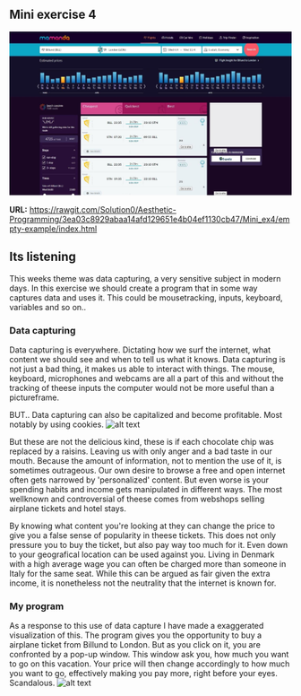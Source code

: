## Mini exercise 4

![alt text](https://github.com/Solution0/Aesthetic-Programming/blob/Github-Desktop/Mini_ex4/Screenshot.JPG)

**URL:** https://rawgit.com/Solution0/Aesthetic-Programming/3ea03c8929abaa14afd129651e4b04ef1130cb47/Mini_ex4/empty-example/index.html

## Its listening
This weeks theme was data capturing, a very sensitive subject in modern days. In this exercise we should create a program that in some way captures data and uses it. This could be mousetracking, inputs, keyboard, variables and so on..


### Data capturing 
Data capturing is everywhere. Dictating how we surf the internet, what content we should see and when to tell us what it knows. Data capturing is not just a bad thing, it makes us able to interact with things. The mouse, keyboard, microphones and webcams are all a part of this and without the tracking of theese inputs the computer would not be more useful than a pictureframe.

BUT.. Data capturing can also be capitalized and become profitable. Most notably by using cookies.
![alt text](https://media.giphy.com/media/bAlYQOugzX9sY/giphy.gif)

But these are not the delicious kind, these is if each chocolate chip was replaced by a raisins. Leaving us with only anger and a bad taste in our mouth. Because the amount of information, not to mention the use of it, is sometimes outrageous. Our own desire to browse a free and open internet often gets narrowed by 'personalized' content. But even worse is your spending habits and income gets manipulated in different ways. The most wellknown and controversial of theese comes from webshops selling airplane tickets and hotel stays. 

By knowing what content you're looking at they can change the price to give you a false sense of popularity in theese tickets. This does not only pressure you to buy the ticket, but also pay way too much for it. Even down to your geografical location can be used against you. Living in Denmark with a high average wage you can often be charged more than someone in Italy for the same seat. While this can be argued as fair given the extra income, it is nonetheless not the neutrality that the internet is known for.

### My program
As a response to this use of data capture I have made a exaggerated visualization of this. The program gives you the opportunity to buy a airplane ticket from Billund to London. But as you click on it, you are confronted by a pop-up window. This window ask you, how much you want to go on this vacation. Your price will then change accordingly to how much you want to go, effectively making you pay more, right before your eyes. Scandalous.
![alt text](https://media.giphy.com/media/xTiTnnELQ0KbRdWqek/giphy.gif)
